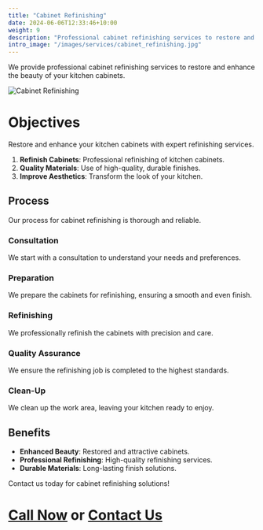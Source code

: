 ```yaml
---
title: "Cabinet Refinishing"
date: 2024-06-06T12:33:46+10:00
weight: 9
description: "Professional cabinet refinishing services to restore and enhance the beauty of your kitchen cabinets."
intro_image: "/images/services/cabinet_refinishing.jpg"
---
```


We provide professional cabinet refinishing services to restore and enhance the beauty of your kitchen cabinets.

![Cabinet Refinishing](/images/services/cabinet_refinishing.jpg)

# Objectives

Restore and enhance your kitchen cabinets with expert refinishing services.

1. **Refinish Cabinets**: Professional refinishing of kitchen cabinets.
2. **Quality Materials**: Use of high-quality, durable finishes.
3. **Improve Aesthetics**: Transform the look of your kitchen.

## Process

Our process for cabinet refinishing is thorough and reliable.

### Consultation

We start with a consultation to understand your needs and preferences.

### Preparation

We prepare the cabinets for refinishing, ensuring a smooth and even finish.

### Refinishing

We professionally refinish the cabinets with precision and care.

### Quality Assurance

We ensure the refinishing job is completed to the highest standards.

### Clean-Up

We clean up the work area, leaving your kitchen ready to enjoy.

## Benefits

- **Enhanced Beauty**: Restored and attractive cabinets.
- **Professional Refinishing**: High-quality refinishing services.
- **Durable Materials**: Long-lasting finish solutions.

Contact us today for cabinet refinishing solutions!

# [Call Now](tel:561-846-0938) or [Contact Us](/contact)
